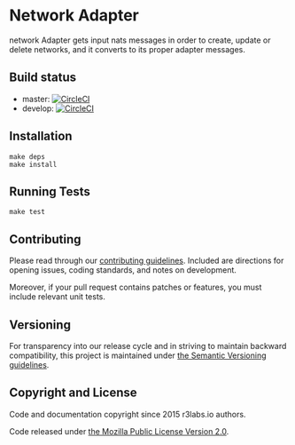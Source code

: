 # Network Adapter

network Adapter gets input nats messages in order to create, update or delete networks, and it converts to its proper adapter messages.

## Build status

* master: [![CircleCI](https://circleci.com/gh/ernestio/network-adapter/tree/master.svg?style=svg)](https://circleci.com/gh/ernestio/network-adapter/tree/master)
* develop: [![CircleCI](https://circleci.com/gh/ernestio/network-adapter/tree/develop.svg?style=svg)](https://circleci.com/gh/ernestio/network-adapter/tree/develop)

## Installation

```
make deps
make install
```

## Running Tests

```
make test
```

## Contributing

Please read through our
[contributing guidelines](CONTRIBUTING.md).
Included are directions for opening issues, coding standards, and notes on
development.

Moreover, if your pull request contains patches or features, you must include
relevant unit tests.

## Versioning

For transparency into our release cycle and in striving to maintain backward
compatibility, this project is maintained under [the Semantic Versioning guidelines](http://semver.org/).

## Copyright and License

Code and documentation copyright since 2015 r3labs.io authors.

Code released under
[the Mozilla Public License Version 2.0](LICENSE).

